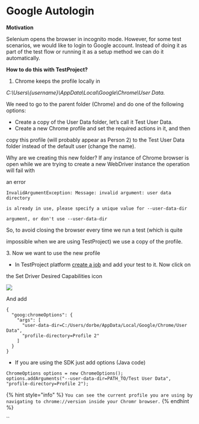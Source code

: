 # Google Autologin

**Motivation**

Selenium opens the browser in incognito mode. However, for some test scenarios, we would like to login to Google account. Instead of doing it as part of the test flow or running it as a setup method we can do it automatically.

**How to do this with TestProject?**

1. Chrome keeps the profile locally in

_C:\Users\\{username}\AppData\Local\Google\Chrome\User Data._

We need to go to the parent folder (Chrome) and do one of the following options:

* Create a copy of the User Data folder, let’s call it Test User Data.
* Create a new Chrome profile and set the required actions in it, and then

copy this profile (will probably appear as Person 2) to the Test User Data folder instead of the default user (change the name).

Why are we creating this new folder? If any instance of Chrome browser is open while we are trying to create a new WebDriver instance the operation will fail with

an error

`InvalidArgumentException: Message: invalid argument: user data directory`

`is already in use, please specify a unique value for --user-data-dir`

`argument, or don't use --user-data-dir`

So, to avoid closing the browser every time we run a test (which is quite

impossible when we are using TestProject) we use a copy of the profile.

3\. Now we want to use the new profile

* In TestProject platform [create a job](https://docs.testproject.io/schedule-and-run-tests/create-and-schedule-jobs) and add your test to it. Now click on

the Set Driver Desired Capabilities icon

![](<../../.gitbook/assets/image (398).png>)

And add

```
{
  "goog:chromeOptions": {
    "args": [
      "user-data-dir=C:/Users/dorbe/AppData/Local/Google/Chrome/User Data",
      "profile-directory=Profile 2"
    ]
  }
}
```

* If you are using the SDK just add options (Java code)

```
ChromeOptions options = new ChromeOptions();
options.addArguments("--user-data-dir=PATH_TO/Test User Data", "profile-directory=Profile 2");
```

{% hint style="info" %}
`You can see the current profile you are using by navigating to chrome://version inside your Chromr browser.`
{% endhint %}

``
